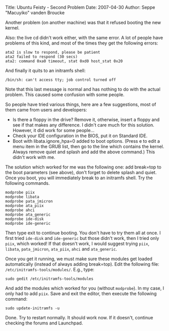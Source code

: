 Title: Ubuntu Feisty - Second Problem
Date: 2007-04-30
Author: Seppe "Macuyiko" vanden Broucke

Another problem (on another machine) was that it refused booting the new kernel.

Also: the live cd didn't work either, with the same error. A lot of people have problems of this kind, and most of the times they get the following errors:

    ata2 is slow to respond, please be patient
    ata2 failed to respond (30 secs)
    ata2: command 0xa0 timeout, stat 0xd0 host_stat 0x20

And finally it quits to an initramfs shell:

    /bin/sh: can't access tty; job control turned off

Note that this last message is normal and has nothing to do with the actual problem. This caused some confusion with some people.

So people have tried various things, here are a few suggestions, most of them came from users and developers:

  - Is there a floppy in the drive? Remove it, otherwise, insert a floppy and see if that makes any difference. I didn't care much for this solution. However, it did work for some people...
  - Check your IDE configuration in the BIOS, put it on Standard IDE.
  - Boot with libata.ignore_hpa=0 added to boot options. (Press e to edit a menu item in the GRUB list, then go to the line which contains the kernel. Always remove quiet and splash and add the above command.) This didn't work with me.

The solution which worked for me was the following one: add break=top to the boot parameters (see above), don't forget to delete splash and quiet. Once you boot, you will immediately break to an initramfs shell. Try the following commands.

    modprobe piix
    modprobe libata
    modprobe pata_jmicron
    modprobe ata_piix
    modprobe ahci
    modprobe ata_generic
    modprobe ide-disk
    modprobe ide-generic

Then type exit to continue booting. You don't have to try them all at once. I first tried `ide-disk` and `ide-generic` but those didn't work, then I tried only `piix`, which worked! If that doesn't work, I would suggest trying `piix`, `libata`, `pata_jmicron`, `ata_piix`, `ahci` and `ata_generic`.

Once you get it running, we must make sure these modules get loaded automatically (instead of always adding break=top). Edit the following file: `/etc/initramfs-tools/modules/`. E.g., type:

    sudo gedit /etc/initramfs-tools/modules

And add the modules which worked for you (without `modprobe`). In my case, I only had to add `piix`. Save and exit the editor, then execute the following command:

    sudo update-initramfs -u

Done. Try to restart normally. It should work now. If it doesn't, continue checking the forums and Launchpad.

